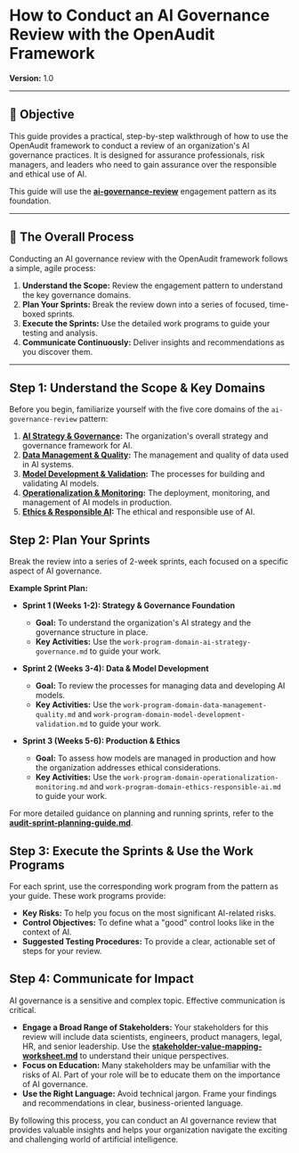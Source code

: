 # How to Conduct an AI Governance Review with the OpenAudit Framework

**Version:** 1.0

---

## 🎯 Objective

This guide provides a practical, step-by-step walkthrough of how to use the OpenAudit framework to conduct a review of an organization's AI governance practices. It is designed for assurance professionals, risk managers, and leaders who need to gain assurance over the responsible and ethical use of AI.

This guide will use the **[ai-governance-review](../patterns/ai-governance-review/README.md)** engagement pattern as its foundation.

--- 

## 🚀 The Overall Process

Conducting an AI governance review with the OpenAudit framework follows a simple, agile process:

1.  **Understand the Scope:** Review the engagement pattern to understand the key governance domains.
2.  **Plan Your Sprints:** Break the review down into a series of focused, time-boxed sprints.
3.  **Execute the Sprints:** Use the detailed work programs to guide your testing and analysis.
4.  **Communicate Continuously:** Deliver insights and recommendations as you discover them.

--- 

## Step 1: Understand the Scope & Key Domains

Before you begin, familiarize yourself with the five core domains of the `ai-governance-review` pattern:

1.  **[AI Strategy & Governance](../patterns/ai-governance-review/work-program-domain-ai-strategy-governance.md):** The organization's overall strategy and governance framework for AI.
2.  **[Data Management & Quality](../patterns/ai-governance-review/work-program-domain-data-management-quality.md):** The management and quality of data used in AI systems.
3.  **[Model Development & Validation](../patterns/ai-governance-review/work-program-domain-model-development-validation.md):** The processes for building and validating AI models.
4.  **[Operationalization & Monitoring](../patterns/ai-governance-review/work-program-domain-operationalization-monitoring.md):** The deployment, monitoring, and management of AI models in production.
5.  **[Ethics & Responsible AI](../patterns/ai-governance-review/work-program-domain-ethics-responsible-ai.md):** The ethical and responsible use of AI.

## Step 2: Plan Your Sprints

Break the review into a series of 2-week sprints, each focused on a specific aspect of AI governance.

**Example Sprint Plan:**

*   **Sprint 1 (Weeks 1-2): Strategy & Governance Foundation**
    *   **Goal:** To understand the organization's AI strategy and the governance structure in place.
    *   **Key Activities:** Use the `work-program-domain-ai-strategy-governance.md` to guide your work.

*   **Sprint 2 (Weeks 3-4): Data & Model Development**
    *   **Goal:** To review the processes for managing data and developing AI models.
    *   **Key Activities:** Use the `work-program-domain-data-management-quality.md` and `work-program-domain-model-development-validation.md` to guide your work.

*   **Sprint 3 (Weeks 5-6): Production & Ethics**
    *   **Goal:** To assess how models are managed in production and how the organization addresses ethical considerations.
    *   **Key Activities:** Use the `work-program-domain-operationalization-monitoring.md` and `work-program-domain-ethics-responsible-ai.md` to guide your work.

For more detailed guidance on planning and running sprints, refer to the **[audit-sprint-planning-guide.md](../modules/agile-auditing/audit-sprint-planning-guide.md)**.

## Step 3: Execute the Sprints & Use the Work Programs

For each sprint, use the corresponding work program from the pattern as your guide. These work programs provide:

*   **Key Risks:** To help you focus on the most significant AI-related risks.
*   **Control Objectives:** To define what a "good" control looks like in the context of AI.
*   **Suggested Testing Procedures:** To provide a clear, actionable set of steps for your review.

## Step 4: Communicate for Impact

AI governance is a sensitive and complex topic. Effective communication is critical.

*   **Engage a Broad Range of Stakeholders:** Your stakeholders for this review will include data scientists, engineers, product managers, legal, HR, and senior leadership. Use the **[stakeholder-value-mapping-worksheet.md](../modules/stakeholder-centric/stakeholder-value-mapping-worksheet.md)** to understand their unique perspectives.
*   **Focus on Education:** Many stakeholders may be unfamiliar with the risks of AI. Part of your role will be to educate them on the importance of AI governance.
*   **Use the Right Language:** Avoid technical jargon. Frame your findings and recommendations in clear, business-oriented language.

By following this process, you can conduct an AI governance review that provides valuable insights and helps your organization navigate the exciting and challenging world of artificial intelligence.
